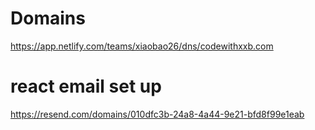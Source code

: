 # Domains
https://app.netlify.com/teams/xiaobao26/dns/codewithxxb.com

# react email set up
https://resend.com/domains/010dfc3b-24a8-4a44-9e21-bfd8f99e1eab